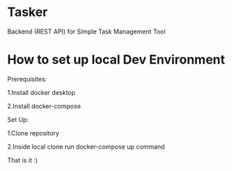 # Tasker
Backend (REST API) for Simple Task Management Tool

# How to set up local Dev Environment

Prerequisites:

1.Install docker desktop

2.Install docker-compose

Set Up:

1.Clone repository

2.Inside local clone run docker-compose up command

That is it :)

